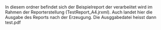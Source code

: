 In diesem ordner befindet sich der Beispielreport der verarbeiitet wird im Rahmen der
Reporterstellung (TestReport_A4.jrxml). Auch landet hier die Ausgabe des Reports nach der Erzeugung.
Die Ausggabedatei heisst dann test.pdf
 
